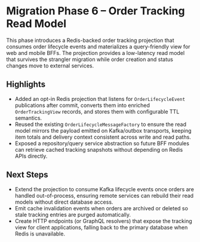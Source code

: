 # Migration Phase 6 – Order Tracking Read Model

This phase introduces a Redis-backed order tracking projection that consumes
order lifecycle events and materializes a query-friendly view for web and
mobile BFFs. The projection provides a low-latency read model that survives the
strangler migration while order creation and status changes move to external
services.

## Highlights

- Added an opt-in Redis projection that listens for `OrderLifecycleEvent`
  publications after commit, converts them into enriched `OrderTrackingView`
  records, and stores them with configurable TTL semantics.
- Reused the existing `OrderLifecycleMessageFactory` to ensure the read model
  mirrors the payload emitted on Kafka/outbox transports, keeping item totals
  and delivery context consistent across write and read paths.
- Exposed a repository/query service abstraction so future BFF modules can
  retrieve cached tracking snapshots without depending on Redis APIs directly.

## Next Steps

- Extend the projection to consume Kafka lifecycle events once orders are
  handled out-of-process, ensuring remote services can rebuild their read
  models without direct database access.
- Emit cache invalidation events when orders are archived or deleted so stale
  tracking entries are purged automatically.
- Create HTTP endpoints (or GraphQL resolvers) that expose the tracking view
  for client applications, falling back to the primary database when Redis is
  unavailable.
